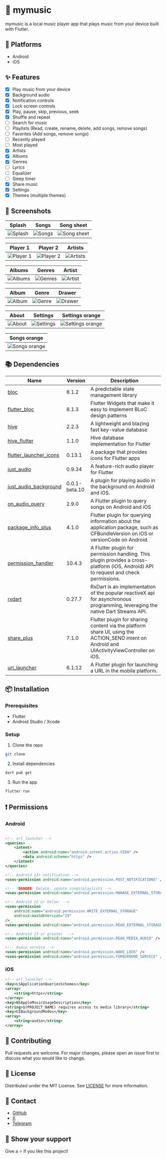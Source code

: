 # 🎵 mymusic

mymusic is a local music player app that plays music from your device built with Flutter.

## 📱 Platforms

-   Android
-   iOS

## ✨ Features

-   [x] Play music from your device
-   [x] Background audio
-   [x] Notification controls
-   [x] Lock screen controls
-   [x] Play, pause, skip, previous, seek
-   [x] Shuffle and repeat
-   [ ] Search for music
-   [ ] Playlists (Read, create, rename, delete, add songs, remove songs)
-   [ ] Favorites (Add songs, remove songs)
-   [ ] Recently played
-   [ ] Most played
-   [x] Artists
-   [x] Albums
-   [x] Genres
-   [ ] Lyrics
-   [ ] Equalizer
-   [ ] Sleep timer
-   [x] Share music
-   [x] Settings
-   [x] Themes (multiple themes)

## 📸 Screenshots

<!-- Variables -->

[splash]: screenshots/splash.jpg "Splash"
[songs]: screenshots/songs.jpg "Songs"
[song_sheet]: screenshots/song_sheet.jpg "Song sheet"
[player-1]: screenshots/player-1.jpg "Player 1"
[player-2]: screenshots/player-2.jpg "Player 2"
[artists]: screenshots/artists.jpg "Artists"
[albums]: screenshots/albums.jpg "Albums"
[genres]: screenshots/genres.jpg "Genres"
[artist]: screenshots/artist.jpg "Artist"
[album]: screenshots/album.jpg "Album"
[genre]: screenshots/genre.jpg "Genre"
[drawer]: screenshots/drawer.jpg "Drawer"
[about]: screenshots/about.jpg "About"
[settings]: screenshots/settings.jpg "Settings"
[settings_orange]: screenshots/settings_orange.jpg "Settings orange"
[songs_orange]: screenshots/songs_orange.jpg "Songs orange"

<!-- Table -->

|      Splash       |      Songs      |        Song sheet         |
| :---------------: | :-------------: | :-----------------------: |
| ![Splash][splash] | ![Songs][songs] | ![Song sheet][song_sheet] |

|       Player 1        |       Player 2        |       Artists       |
| :-------------------: | :-------------------: | :-----------------: |
| ![Player 1][player-1] | ![Player 2][player-2] | ![Artists][artists] |

|      Albums       |      Genres       |      Artist       |
| :---------------: | :---------------: | :---------------: |
| ![Albums][albums] | ![Genres][genres] | ![Artist][artist] |

|      Album      |      Genre      |      Drawer       |
| :-------------: | :-------------: | :---------------: |
| ![Album][album] | ![Genre][genre] | ![Drawer][drawer] |

|      About      |       Settings        |           Settings orange           |
| :-------------: | :-------------------: | :---------------------------------: |
| ![About][about] | ![Settings][settings] | ![Settings orange][settings_orange] |

|         Songs orange          |
| :---------------------------: |
| ![Songs orange][songs_orange] |

## 📚 Dependencies

| Name                                                                      | Version       | Description                                                                                                                                |
| ------------------------------------------------------------------------- | ------------- | ------------------------------------------------------------------------------------------------------------------------------------------ |
| [bloc](https://pub.dev/packages/bloc)                                     | 8.1.2         | A predictable state management library                                                                                                     |
| [flutter_bloc](https://pub.dev/packages/flutter_bloc)                     | 8.1.3         | Flutter Widgets that make it easy to implement BLoC design patterns                                                                        |
| [hive](https://pub.dev/packages/hive)                                     | 2.2.3         | A lightweight and blazing fast key-value database                                                                                          |
| [hive_flutter](https://pub.dev/packages/hive_flutter)                     | 1.1.0         | Hive database implementation for Flutter                                                                                                   |
| [flutter_launcher_icons](https://pub.dev/packages/flutter_launcher_icons) | 0.13.1        | A package that provides icons for Flutter apps                                                                                             |
| [just_audio](https://pub.dev/packages/just_audio)                         | 0.9.34        | A feature-rich audio player for Flutter                                                                                                    |
| [just_audio_background](https://pub.dev/packages/just_audio_background)   | 0.0.1-beta.10 | A plugin for playing audio in the background on Android and iOS.                                                                           |
| [on_audio_query](https://pub.dev/packages/on_audio_query)                 | 2.9.0         | A Flutter plugin to query songs on Android and iOS                                                                                         |
| [package_info_plus](https://pub.dev/packages/package_info_plus)           | 4.1.0         | Flutter plugin for querying information about the application package, such as CFBundleVersion on iOS or versionCode on Android.           |
| [permission_handler](https://pub.dev/packages/permission_handler)         | 10.4.3        | A Flutter plugin for permission handling. This plugin provides a cross-platform (iOS, Android) API to request and check permissions.       |
| [rxdart](https://pub.dev/packages/rxdart)                                 | 0.27.7        | RxDart is an implementation of the popular reactiveX api for asynchronous programming, leveraging the native Dart Streams API.             |
| [share_plus](https://pub.dev/packages/share_plus)                         | 7.1.0         | Flutter plugin for sharing content via the platform share UI, using the ACTION_SEND intent on Android and UIActivityViewController on iOS. |
| [url_launcher](https://pub.dev/packages/url_launcher)                     | 6.1.12        | A Flutter plugin for launching a URL in the mobile platform.                                                                               |

## 📦 Installation

### Prerequisites

-   Flutter
-   Android Studio / Xcode

### Setup

1. Clone the repo

```sh
git clone
```

2. Install dependencies

```sh
dart pub get
```

3. Run the app

```sh
flutter run
```

## ❗ Permissions

### Android

```xml

<!-- url_launcher -->
<queries>
    <intent>
        <action android:name="android.intent.action.VIEW" />
        <data android:scheme="https" />
    </intent>
</queries>

<!-- Android 13+ notification -->
<uses-permission android:name="android.permission.POST_NOTIFICATIONS" />

<!-- !DANGER! Delete, update songs/playlists -->
<uses-permission android:name="android.permission.MANAGE_EXTERNAL_STORAGE" />

<!-- Android 12 or below  -->
<uses-permission
    android:name="android.permission.WRITE_EXTERNAL_STORAGE"
    android:maxSdkVersion="29"
/>
<uses-permission android:name="android.permission.READ_EXTERNAL_STORAGE" />

<!-- Android 13 or greater  -->
<uses-permission android:name="android.permission.READ_MEDIA_AUDIO" />

<!-- Audio service -->
<uses-permission android:name="android.permission.WAKE_LOCK" />
<uses-permission android:name="android.permission.FOREGROUND_SERVICE" />
```

### iOS

```xml
<!-- url_launcher -->
<key>LSApplicationQueriesSchemes</key>
<array>
    <string>https</string>
</array>
<key>NSAppleMusicUsageDescription</key>
<string>$(PROJECT_NAME) requires access to media library</string>
<key>UIBackgroundModes</key>
<array>
    <string>audio</string>
</array>

```

## 🤝 Contributing

Pull requests are welcome. For major changes, please open an issue first to discuss what you would like to change.

## 📝 License

Distributed under the MIT License. See [LICENSE](LICENSE) for more information.

## 📧 Contact

-   [GitHub](https://github.com/ShokhrukhbekYuldoshev)
-   [X](https://x.com/ShokhrukhbekY)
-   [Telegram](https://t.me/fighttothedeath)

## 🌟 Show your support

Give a ⭐️ if you like this project!
